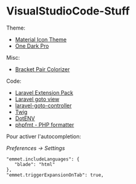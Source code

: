 # VisualStudioCode-Stuff

Theme:

- [Material Icon Theme](https://marketplace.visualstudio.com/items?itemName=PKief.material-icon-theme)
- [One Dark Pro](https://marketplace.visualstudio.com/items?itemName=zhuangtongfa.Material-theme)

Misc:

- [Bracket Pair Colorizer](https://marketplace.visualstudio.com/items?itemName=CoenraadS.bracket-pair-colorizer)

Code:

- [Laravel Extension Pack](https://marketplace.visualstudio.com/items?itemName=onecentlin.laravel-extension-pack)
- [Laravel goto view](https://marketplace.visualstudio.com/items?itemName=codingyu.laravel-goto-view)
- [laravel-goto-controller](https://marketplace.visualstudio.com/items?itemName=stef-k.laravel-goto-controller)
- [Twig](https://marketplace.visualstudio.com/items?itemName=whatwedo.twig)
- [DotENV](https://marketplace.visualstudio.com/items?itemName=mikestead.dotenv)
- [phpfmt - PHP formatter](https://marketplace.visualstudio.com/items?itemName=kokororin.vscode-phpfmt)

Pour activer l'autocompletion:

*Preferences -> Settings*


    "emmet.includeLanguages": {
       "blade": "html"
    },
    "emmet.triggerExpansionOnTab": true,
